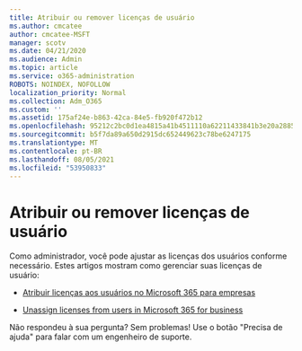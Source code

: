 ```yaml
---
title: Atribuir ou remover licenças de usuário
ms.author: cmcatee
author: cmcatee-MSFT
manager: scotv
ms.date: 04/21/2020
ms.audience: Admin
ms.topic: article
ms.service: o365-administration
ROBOTS: NOINDEX, NOFOLLOW
localization_priority: Normal
ms.collection: Adm_O365
ms.custom: ''
ms.assetid: 175af24e-b863-42ca-84e5-fb920f472b12
ms.openlocfilehash: 95212c2bc0d1ea4815a41b4511110a62211433841b3e20a28856773a3d42884d
ms.sourcegitcommit: b5f7da89a650d2915dc652449623c78be6247175
ms.translationtype: MT
ms.contentlocale: pt-BR
ms.lasthandoff: 08/05/2021
ms.locfileid: "53950833"
---
```

# <a name="assign-or-remove-user-licenses"></a>Atribuir ou remover licenças de usuário

Como administrador, você pode ajustar as licenças dos usuários conforme necessário. Estes artigos mostram como gerenciar suas licenças de usuário:
  
- [Atribuir licenças aos usuários no Microsoft 365 para empresas](https://docs.microsoft.com/azure/active-directory/fundamentals/license-users-groups?context=azure/active-directory/users-groups-roles/context/ugr-context)

- [Unassign licenses from users in Microsoft 365 for business](https://docs.microsoft.com/azure/active-directory/fundamentals/license-users-groups?context=azure/active-directory/users-groups-roles/context/ugr-context#remove-a-license)

Não respondeu à sua pergunta? Sem problemas! Use o botão "Precisa de ajuda" para falar com um engenheiro de suporte.